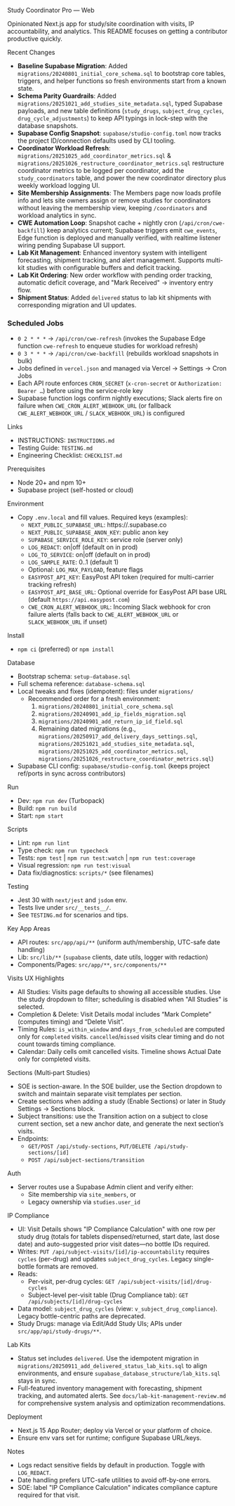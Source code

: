 Study Coordinator Pro — Web

Opinionated Next.js app for study/site coordination with visits, IP accountability, and analytics. This README focuses on getting a contributor productive quickly.

Recent Changes

- **Baseline Supabase Migration**: Added `migrations/20240801_initial_core_schema.sql` to bootstrap core tables, triggers, and helper functions so fresh environments start from a known state.
- **Schema Parity Guardrails**: Added `migrations/20251021_add_studies_site_metadata.sql`, typed Supabase payloads, and new table definitions (`study_drugs`, `subject_drug_cycles`, `drug_cycle_adjustments`) to keep API typings in lock-step with the database snapshots.
- **Supabase Config Snapshot**: `supabase/studio-config.toml` now tracks the project ID/connection defaults used by CLI tooling.
- **Coordinator Workload Refresh**: `migrations/20251025_add_coordinator_metrics.sql` & `migrations/20251026_restructure_coordinator_metrics.sql` restructure coordinator metrics to be logged per coordinator, add the `study_coordinators` table, and power the new coordinator directory plus weekly workload logging UI.
- **Site Membership Assignments**: The Members page now loads profile info and lets site owners assign or remove studies for coordinators without leaving the membership view, keeping `/coordinators` and workload analytics in sync.
- **CWE Automation Loop**: Snapshot cache + nightly cron (`/api/cron/cwe-backfill`) keep analytics current; Supabase triggers emit `cwe_events`, Edge function is deployed and manually verified, with realtime listener wiring pending Supabase UI support.
- **Lab Kit Management**: Enhanced inventory system with intelligent forecasting, shipment tracking, and alert management. Supports multi-kit studies with configurable buffers and deficit tracking.
- **Lab Kit Ordering**: New order workflow with pending order tracking, automatic deficit coverage, and "Mark Received" → inventory entry flow.
- **Shipment Status**: Added `delivered` status to lab kit shipments with corresponding migration and UI updates.

### Scheduled Jobs
- `0 2 * * *` → `/api/cron/cwe-refresh` (invokes the Supabase Edge function `cwe-refresh` to enqueue studies for workload refresh)
- `0 3 * * *` → `/api/cron/cwe-backfill` (rebuilds workload snapshots in bulk)
- Jobs defined in `vercel.json` and managed via Vercel → Settings → Cron Jobs
- Each API route enforces `CRON_SECRET` (`x-cron-secret` or `Authorization: Bearer …`) before using the service-role key
- Supabase function logs confirm nightly executions; Slack alerts fire on failure when `CWE_CRON_ALERT_WEBHOOK_URL` (or fallback `CWE_ALERT_WEBHOOK_URL` / `SLACK_WEBHOOK_URL`) is configured

Links

- INSTRUCTIONS: `INSTRUCTIONS.md`
- Testing Guide: `TESTING.md`
- Engineering Checklist: `CHECKLIST.md`

Prerequisites

- Node 20+ and npm 10+
- Supabase project (self-hosted or cloud)

Environment

- Copy `.env.local` and fill values. Required keys (examples):
  - `NEXT_PUBLIC_SUPABASE_URL`: https://<project>.supabase.co
  - `NEXT_PUBLIC_SUPABASE_ANON_KEY`: public anon key
  - `SUPABASE_SERVICE_ROLE_KEY`: service role (server only)
  - `LOG_REDACT`: on|off (default on in prod)
  - `LOG_TO_SERVICE`: on|off (default on in prod)
  - `LOG_SAMPLE_RATE`: 0..1 (default 1)
  - Optional: `LOG_MAX_PAYLOAD`, feature flags
  - `EASYPOST_API_KEY`: EasyPost API token (required for multi-carrier tracking refresh)
  - `EASYPOST_API_BASE_URL`: Optional override for EasyPost API base URL (default `https://api.easypost.com`)
  - `CWE_CRON_ALERT_WEBHOOK_URL`: Incoming Slack webhook for cron failure alerts (falls back to `CWE_ALERT_WEBHOOK_URL` or `SLACK_WEBHOOK_URL` if unset)

Install

- `npm ci` (preferred) or `npm install`

Database

- Bootstrap schema: `setup-database.sql`
- Full schema reference: `database-schema.sql`
- Local tweaks and fixes (idempotent): files under `migrations/`
  - Recommended order for a fresh environment:
    1) `migrations/20240801_initial_core_schema.sql`
    2) `migrations/20240901_add_ip_fields_migration.sql`
    3) `migrations/20240901_add_return_ip_id_field.sql`
    4) Remaining dated migrations (e.g., `migrations/20250917_add_delivery_days_settings.sql`, `migrations/20251021_add_studies_site_metadata.sql`, `migrations/20251025_add_coordinator_metrics.sql`, `migrations/20251026_restructure_coordinator_metrics.sql`)
- Supabase CLI config: `supabase/studio-config.toml` (keeps project ref/ports in sync across contributors)

Run

- Dev: `npm run dev` (Turbopack)
- Build: `npm run build`
- Start: `npm start`

Scripts

- Lint: `npm run lint`
- Type check: `npm run typecheck`
- Tests: `npm test` | `npm run test:watch` | `npm run test:coverage`
- Visual regression: `npm run test:visual`
- Data fix/diagnostics: `scripts/*` (see filenames)

Testing

- Jest 30 with `next/jest` and `jsdom` env.
- Tests live under `src/__tests__/`.
- See `TESTING.md` for scenarios and tips.

Key App Areas

- API routes: `src/app/api/**` (uniform auth/membership, UTC-safe date handling)
- Lib: `src/lib/**` (`supabase` clients, date utils, logger with redaction)
- Components/Pages: `src/app/**`, `src/components/**`

Visits UX Highlights

- All Studies: Visits page defaults to showing all accessible studies. Use the study dropdown to filter; scheduling is disabled when "All Studies" is selected.
- Completion & Delete: Visit Details modal includes “Mark Complete” (computes timing) and “Delete Visit”.
- Timing Rules: `is_within_window` and `days_from_scheduled` are computed only for `completed` visits. `cancelled`/`missed` visits clear timing and do not count towards timing compliance.
- Calendar: Daily cells omit cancelled visits. Timeline shows Actual Date only for completed visits.

Sections (Multi‑part Studies)

- SOE is section-aware. In the SOE builder, use the Section dropdown to switch and maintain separate visit templates per section.
- Create sections when adding a study (Enable Sections) or later in Study Settings → Sections block.
- Subject transitions: use the Transition action on a subject to close current section, set a new anchor date, and generate the next section’s visits.
- Endpoints:
  - `GET/POST /api/study-sections`, `PUT/DELETE /api/study-sections/[id]`
  - `POST /api/subject-sections/transition`

Auth

- Server routes use a Supabase Admin client and verify either:
  - Site membership via `site_members`, or
  - Legacy ownership via `studies.user_id`

IP Compliance

- UI: Visit Details shows "IP Compliance Calculation" with one row per study drug (totals for tablets dispensed/returned, start date, last dose date) and auto-suggested prior visit dates—no bottle IDs required.
- Writes: `PUT /api/subject-visits/[id]/ip-accountability` requires `cycles` (per-drug) and updates `subject_drug_cycles`. Legacy single-bottle formats are removed.
- Reads:
  - Per-visit, per-drug cycles: `GET /api/subject-visits/[id]/drug-cycles`
  - Subject-level per-visit table (Drug Compliance tab): `GET /api/subjects/[id]/drug-cycles`
- Data model: `subject_drug_cycles` (view: `v_subject_drug_compliance`). Legacy bottle-centric paths are deprecated.
- Study Drugs: manage via Edit/Add Study UIs; APIs under `src/app/api/study-drugs/**`.

Lab Kits

- Status set includes `delivered`. Use the idempotent migration in `migrations/20250911_add_delivered_status_lab_kits.sql` to align environments, and ensure `supabase_database_structure/lab_kits.sql` stays in sync.
- Full-featured inventory management with forecasting, shipment tracking, and automated alerts. See `docs/lab-kit-management-review.md` for comprehensive system analysis and optimization recommendations.

Deployment

- Next.js 15 App Router; deploy via Vercel or your platform of choice.
- Ensure env vars set for runtime; configure Supabase URL/keys.

Notes

- Logs redact sensitive fields by default in production. Toggle with `LOG_REDACT`.
- Date handling prefers UTC-safe utilities to avoid off-by-one errors.
 - SOE: label "IP Compliance Calculation" indicates compliance capture required for that visit.
